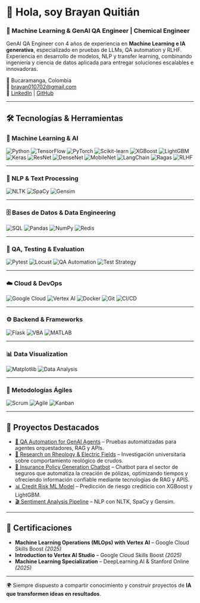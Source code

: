 # 👋 Hola, soy Brayan Quitián  

### 🚀 Machine Learning & GenAI QA Engineer | Chemical Engineer  

GenAI QA Engineer con 4 años de experiencia en **Machine Learning e IA generativa**, especializado en pruebas de LLMs, QA automation y RLHF. Experiencia en desarrollo de modelos, NLP y transfer learning, combinando ingeniería y ciencia de datos aplicada para entregar soluciones escalables e innovadoras.  

📍 Bucaramanga, Colombia  
📧 brayan010702@gmail.com  
🔗 [LinkedIn](https://www.linkedin.com/in/brayan010702/) | [GitHub](https://github.com/Brayan010702)  

---

## 🛠️ Tecnologías & Herramientas  

### 🤖 Machine Learning & AI  
![Python](https://img.shields.io/badge/Python-3776AB?style=flat&logo=python&logoColor=white)
![TensorFlow](https://img.shields.io/badge/TensorFlow-FF6F00?style=flat&logo=tensorflow&logoColor=white)
![PyTorch](https://img.shields.io/badge/PyTorch-EE4C2C?style=flat&logo=pytorch&logoColor=white)
![Scikit-learn](https://img.shields.io/badge/Scikit--learn-F7931E?style=flat&logo=scikit-learn&logoColor=white)
![XGBoost](https://img.shields.io/badge/XGBoost-EB5B2C?style=flat)
![LightGBM](https://img.shields.io/badge/LightGBM-02569B?style=flat)
![Keras](https://img.shields.io/badge/Keras-D00000?style=flat&logo=keras&logoColor=white)
![ResNet](https://img.shields.io/badge/ResNet-000000?style=flat)
![DenseNet](https://img.shields.io/badge/DenseNet-000000?style=flat)
![MobileNet](https://img.shields.io/badge/MobileNet-000000?style=flat)
![LangChain](https://img.shields.io/badge/LangChain-121D33?style=flat)
![Ragas](https://img.shields.io/badge/Ragas-000000?style=flat)
![RLHF](https://img.shields.io/badge/RLHF-FF4500?style=flat)

---

### 🧠 NLP & Text Processing  
![NLTK](https://img.shields.io/badge/NLTK-107C10?style=flat)
![SpaCy](https://img.shields.io/badge/SpaCy-09A3D5?style=flat)
![Gensim](https://img.shields.io/badge/Gensim-FF9900?style=flat)

---

### 🗄️ Bases de Datos & Data Engineering  
![SQL](https://img.shields.io/badge/SQL-025E8C?style=flat&logo=postgresql&logoColor=white)
![Pandas](https://img.shields.io/badge/Pandas-150458?style=flat&logo=pandas&logoColor=white)
![NumPy](https://img.shields.io/badge/Numpy-013243?style=flat&logo=numpy&logoColor=white)
![Redis](https://img.shields.io/badge/Redis-DC382D?style=flat&logo=redis&logoColor=white)

---

### 🧪 QA, Testing & Evaluation  
![Pytest](https://img.shields.io/badge/Pytest-0A9EDC?style=flat)
![Locust](https://img.shields.io/badge/Locust-000000?style=flat)
![QA Automation](https://img.shields.io/badge/QA%20Automation-FF1493?style=flat)
![Test Strategy](https://img.shields.io/badge/Test%20Strategy-008000?style=flat)

---

### ☁️ Cloud & DevOps  
![Google Cloud](https://img.shields.io/badge/Google%20Cloud-4285F4?style=flat&logo=googlecloud&logoColor=white)
![Vertex AI](https://img.shields.io/badge/Vertex%20AI-34A853?style=flat&logo=googlecloud&logoColor=white)
![Docker](https://img.shields.io/badge/Docker-2496ED?style=flat&logo=docker&logoColor=white)
![Git](https://img.shields.io/badge/Git-F05032?style=flat&logo=git&logoColor=white)
![CI/CD](https://img.shields.io/badge/CI%2FCD-000000?style=flat)

---

### ⚙️ Backend & Frameworks  
![Flask](https://img.shields.io/badge/Flask-000000?style=flat&logo=flask&logoColor=white)
![VBA](https://img.shields.io/badge/VBA-217346?style=flat&logo=microsoft-excel&logoColor=white)
![MATLAB](https://img.shields.io/badge/MATLAB-0076A8?style=flat&logo=mathworks&logoColor=white)

---

### 📊 Data Visualization  
![Matplotlib](https://img.shields.io/badge/Matplotlib-003B57?style=flat)
![Data Analysis](https://img.shields.io/badge/Data%20Analysis-FFD700?style=flat)

---

### 🔄 Metodologías Ágiles  
![Scrum](https://img.shields.io/badge/Scrum-009FDA?style=flat)
![Agile](https://img.shields.io/badge/Agile-FF6600?style=flat)
![Kanban](https://img.shields.io/badge/Kanban-0052CC?style=flat&logo=trello&logoColor=white)

---

## 🚀 Proyectos Destacados

- [🤖 QA Automation for GenAI Agents](#) – Pruebas automatizadas para agentes orquestadores, RAG y APIs.  
- [🔬 Research on Rheology & Electric Fields](#) – Investigación universitaria sobre comportamiento reológico de crudos.
- [💼 Insurance Policy Generation Chatbot](#) – Chatbot para el sector de seguros que automatiza la creación de pólizas, optimizando tiempos y ofreciendo información confiable mediante tecnologias de RAG y APIS.  
- [📊 Credit Risk ML Model](#) – Predicción de riesgo crediticio con XGBoost y LightGBM.  
- [🎬 Sentiment Analysis Pipeline](#) – NLP con NLTK, SpaCy y Gensim.  

---

## 📜 Certificaciones

- **Machine Learning Operations (MLOps) with Vertex AI** – Google Cloud Skills Boost *(2025)*  
- **Introduction to Vertex AI Studio** – Google Cloud Skills Boost *(2025)*  
- **Machine Learning Specialization** – DeepLearning.AI & Stanford Online *(2025)*  

---

🌍 Siempre dispuesto a compartir conocimiento y construir proyectos de **IA que transformen ideas en resultados**.


<!--
**Brayan010702/Brayan010702** is a ✨ _special_ ✨ repository because its `README.md` (this file) appears on your GitHub profile.

Here are some ideas to get you started:

- 🔭 I’m currently working on ...
- 🌱 I’m currently learning ...
- 👯 I’m looking to collaborate on ...
- 🤔 I’m looking for help with ...
- 💬 Ask me about ...
- 📫 How to reach me: ...
- 😄 Pronouns: ...
- ⚡ Fun fact: ...
-->
